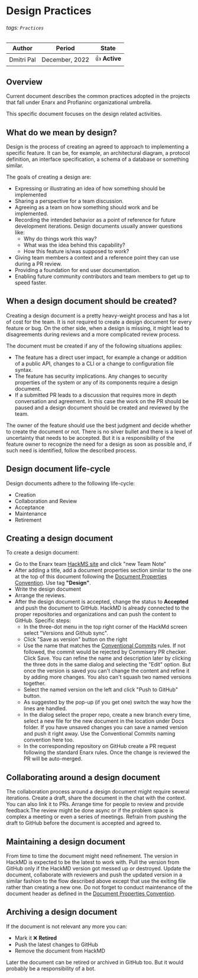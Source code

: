 # Design Practices

###### tags: `Practices`
| Author | Period | State |
| -------- | -------- | -------- |
| Dmitri Pal     | December, 2022 | :thumbsup: **Active**| 

## Overview

Current document describes the common practices adopted in the projects that fall under Enarx and Profianinc organizational umbrella.

This specific document focuses on the design related activities.

## What do we mean by design?

Design is the process of creating an agreed to approach to implementing a specific feature. It can be, for example, an architectural diagram, a protocol definition, an interface specification, a schema of a database or something similar.

The goals of creating a design are: 
* Expressing or illustrating an idea of how something should be implemented
* Sharing a perspective for a team discussion.
* Agreeing as a team on how something should work and be implemented.
* Recording the intended behavior as a point of reference for future development iterations. Design documents usually answer questions like:
    * Why do things work this way?
    * What was the idea behind this capability?
    * How this feature is/was supposed to work?
* Giving team members a context and a reference point they can use during a PR review.
* Providing a foundation for end user documentation.
* Enabling future community contributors and team members to get up to speed faster.

## When a design document should be created?
Creating a design document is a pretty heavy-weight process and has a lot of cost for the team. It is not required to create a design document for every feature or bug. On the other side, when a design is missing, it might lead to disagreements during reviews and a more complicated review process. 

The document must be created if any of the following situations applies:
- The feature has a direct user impact, for example a change or addition of a public API, changes to a CLI or a change to configuration file syntax.
- The feature has security implications. Any changes to security properties of the system or any of its components require a design document.
- If a submitted PR leads to a discussion that requires more in depth conversation and agreement. In this case the work on the PR should be paused and a design document should be created and reviewed by the team. 

The owner of the feature should use the best judgment and decide whether to create the document or not. There is no silver bullet and there is a level of uncertainty that needs to be accepted. But it is a responsibility of the feature owner to recognize the need for a design as soon as possible and, if such need is identified, follow the described process.

## Design document life-cycle

Design documents adhere to the following life-cycle:
* Creation
* Collaboration and Review
* Acceptance
* Maintenance
* Retirement

## Creating a design document

To create a design document:
* Go to the Enarx team [HackMS site](https://hackmd.io/team/enarx?nav=overview) and click "new Team Note"
* After adding a title, add a document properties section similar to the one at the top of this document following the [Document Properties Convention](https://hackmd.io/@enarx/HyJSScAPj). Use tag **"Design"**.
* Write the design document
* Arrange the reviews.
* After the design document is accepted, change the status to **Accepted** and push the document to GitHub. HackMD is already connected to the proper repositories and organizations and can push the content to GitHub. Specific steps:
    * In the three-dot menu in the top right corner of the HackMd screen select "Versions and Github sync".
    * Click "Save as version" button on the right
    * Use the name that matches the [Conventional Commits](https://www.conventionalcommits.org/en/v1.0.0/) rules. If not followed, the commit would be rejected by Commisery PR checker. Click Save. You can refine the name and description later by clicking the three dots in the same dialog and selecting the "Edit" option. But once the version is saved you can't change the content and refine it by adding more changes. You also can't squash two named versions together.
    * Select the named version on the left and click "Push to GitHub" button.
    * As suggested by the pop-up (if you get one) switch the way how the lines are handled.
    * In the dialog select the proper repo, create a new branch every time, select a new file for the new document in the location under Docs folder. If you have unsaved changes you can save a named version and push it right away. Use the Conventional Commits naming convention here too.
    * In the corresponding repository on GitHub create a PR request following the standard Enarx rules. Once the change is reviewed the PR will be auto-merged.

## Collaborating around a design document
The collaboration process around a design document might require several iterations. Create a draft, share the document in the chat with the context. You can also link it to PRs. Arrange time for people to review and provide feedback.The review might be done async or if the problem space is complex a meeting or even a series of meetings. Refrain from pushing the draft to GitHub before the document is accepted and agreed to.

## Maintaining a design document
From time to time the document might need refinement. The version in HackMD is expected to be the latest to work with. Pull the version from GitHub only if the HackMD version got messed up or destroyed.
Update the document, collaborate with reviewers and push the updated version in a similar fashion to the flow described above except that use the exiting file rather than creating a new one.
Do not forget to conduct maintenance of the document header as defined in the [Document Properties Convention](https://hackmd.io/cCeJHwjBSYyxlYx2PyWVFA).

## Archiving a design document
If the document is not relevant any more you can:
- Mark it :x: **Retired**
- Push the latest changes to GitHub
- Remove the document from HackMD

Later the document can be retired or archived in GitHub too. But it would probably be a responsibility of a bot.

